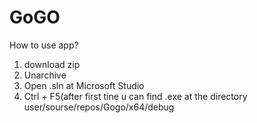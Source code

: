 # GoGO
How to use app?
1. download zip
2. Unarchive
3. Open .sln at Microsoft Studio
4. Ctrl + F5(after first tine u can find .exe at the directory user/sourse/repos/Gogo/x64/debug
